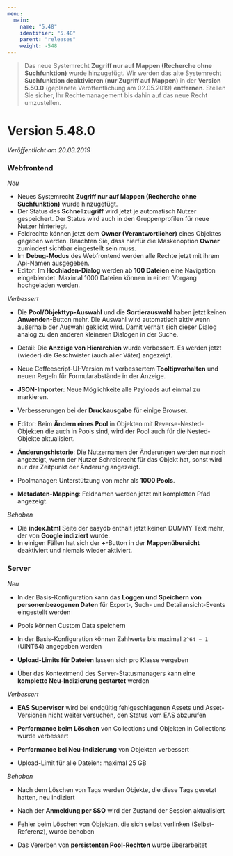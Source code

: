```yaml
---
menu:
  main:
    name: "5.48"
    identifier: "5.48"
    parent: "releases"
    weight: -548
---
```


> Das neue Systemrecht **Zugriff nur auf Mappen (Recherche ohne Suchfunktion)** wurde hinzugefügt. Wir werden das alte Systemrecht **Suchfunktion deaktivieren (nur Zugriff auf Mappen)** in der **Version 5.50.0** (geplanete Veröffentlichung am 02.05.2019) **entfernen**. Stellen Sie sicher, Ihr Rechtemanagement bis dahin auf das neue Recht umzustellen.

# Version 5.48.0

*Veröffentlicht am 20.03.2019*

### Webfrontend

*Neu*

* Neues Systemrecht **Zugriff nur auf Mappen (Recherche ohne Suchfunktion)** wurde hinzugefügt.
* Der Status des **Schnellzugriff** wird jetzt je automatisch Nutzer gespeichert. Der Status wird auch in den Gruppenprofilen für neue Nutzer hinterlegt.
* Feldrechte können jetzt dem **Owner (Verantwortlicher)**  eines Objektes gegeben werden. Beachten Sie, dass hierfür die Maskenoption **Owner** zumindest sichtbar eingestellt sein muss.
* Im **Debug-Modus** des Webfrontend werden alle Rechte jetzt mit ihrem Api-Namen ausgegeben.
* Editor: Im **Hochladen-Dialog** werden ab **100 Dateien** eine Navigation eingeblendet. Maximal 1000 Dateien können in einem Vorgang hochgeladen werden.

*Verbessert*

* Die **Pool/Objekttyp-Auswahl** und die **Sortierauswahl** haben jetzt keinen **Anwenden**-Button mehr. Die Auswahl wird automatisch aktiv wenn außerhalb der Auswahl geklickt wird. Damit verhält sich dieser Dialog analog zu den anderen kleineren Dialogen in der Suche.

* Detail: Die **Anzeige von Hierarchien** wurde verbessert. Es werden jetzt (wieder) die Geschwister (auch aller Väter) angezeigt.
* Neue Coffeescript-UI-Version mit verbessertem **Tooltipverhalten** und neuen Regeln für Formularabstände in der Anzeige.

* **JSON-Importer**: Neue Möglichkeite alle Payloads auf einmal zu markieren.
* Verbesserungen bei der **Druckausgabe** für einige Browser.
* Editor: Beim **Ändern eines Pool** in Objekten mit Reverse-Nested-Objekten die auch in Pools sind, wird der Pool auch für die Nested-Objekte aktualisiert.
*  **Änderungshistorie**: Die Nutzernamen der Änderungen werden nur noch angezeigt, wenn der Nutzer Schreibrecht für das Objekt hat, sonst wird nur der Zeitpunkt der Änderung angezeigt.
* Poolmanager: Unterstützung von mehr als **1000 Pools**.
* **Metadaten-Mapping**: Feldnamen werden jetzt mit kompletten Pfad angezeigt.

*Behoben*

* Die **index.html** Seite der easydb enthält jetzt keinen DUMMY Text mehr, der von **Google indiziert** wurde.
* In einigen Fällen hat sich der **+**-Button in der **Mappenübersicht** deaktiviert und niemals wieder aktiviert.

### Server

*Neu*

* In der Basis-Konfiguration kann das **Loggen und Speichern von personenbezogenen Daten** für Export-, Such- und Detailansicht-Events eingestellt werden

* Pools können Custom Data speichern

* In der Basis-Konfiguration können Zahlwerte bis maximal `2^64 − 1` (UINT64) angegeben werden

* **Upload-Limits für Dateien** lassen sich pro Klasse vergeben

* Über das Kontextmenü des Server-Statusmanagers kann eine **komplette Neu-Indizierung gestartet** werden

*Verbessert*

* **EAS Supervisor** wird bei endgültig fehlgeschlagenen Assets und Asset-Versionen nicht weiter versuchen, den Status vom EAS abzurufen

* **Performance beim Löschen** von Collections und Objekten in Collections wurde verbessert

* **Performance bei Neu-Indizierung** von Objekten verbessert

* Upload-Limit für alle Dateien: maximal 25 GB

*Behoben*

* Nach dem Löschen von Tags werden Objekte, die diese Tags gesetzt hatten, neu indiziert

* Nach der **Anmeldung per SSO** wird der Zustand der Session aktualisiert

* Fehler beim Löschen von Objekten, die sich selbst verlinken (Selbst-Referenz), wurde behoben

* Das Vererben von **persistenten Pool-Rechten** wurde überarbeitet